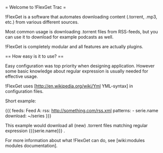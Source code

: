 = Welcome to !FlexGet Trac =

!FlexGet is a software that automates downloading content (.torrent, .mp3, etc.) from various 
different sources. 

Most common usage is downloading .torrent files from RSS-feeds, but you can use it to download 
for example podcasts as well.

!FlexGet is completely modular and all features are actually plugins.

== How easy is it to use? ==

Easy configuration was top priority when designing application. However some basic knowledge 
about regular expression is usually needed for effective usage.

!FlexGet uses [http://en.wikipedia.org/wiki/Yml YML-syntax] in configuration files.

Short example:

{{{
feeds:
  Feed A:
    rss: http://something.com/rss.xml
    patterns:
      - serie.name
    download: ~/series
}}}

This example would download all (new) .torrent files matching regular expression {{{serie.name}}} .

For more information about what !FlexGet can do, see [wiki:modules modules documentation].